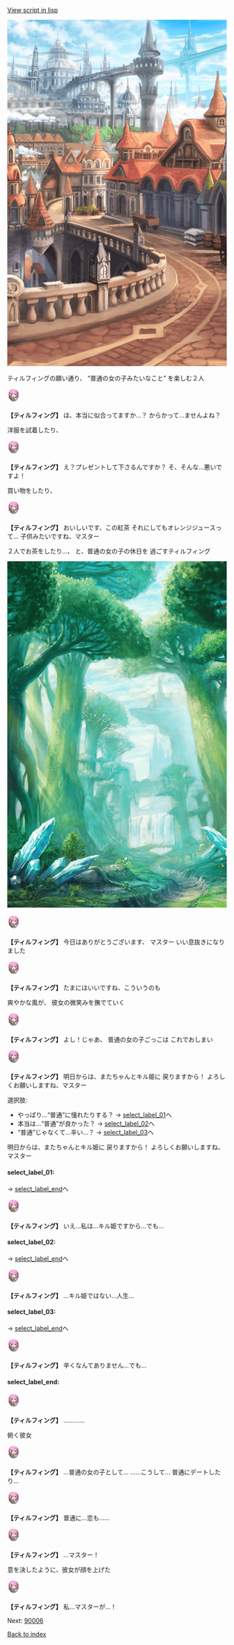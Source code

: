 [View script in lisp](../scripts/10141302.txt)

![town.png](../images/backgrounds/town.png)

ティルフィングの願い通り、
“普通の女の子みたいなこと”
を楽しむ２人

<img src="../images/units/101413.png" alt="101413.png" height="34"/>

**【ティルフィング】**
ほ、本当に似合ってますか…？
からかって…ませんよね？

洋服を試着したり、

<img src="../images/units/101413.png" alt="101413.png" height="34"/>

**【ティルフィング】**
え？プレゼントして下さるんですか？
そ、そんな…悪いですよ！

買い物をしたり、

<img src="../images/units/101413.png" alt="101413.png" height="34"/>

**【ティルフィング】**
おいしいです、この紅茶
それにしてもオレンジジュースって…
子供みたいですね、マスター

２人でお茶をしたり…、
と、普通の女の子の休日を
過ごすティルフィング

![forest.png](../images/backgrounds/forest.png)

<img src="../images/units/101413.png" alt="101413.png" height="34"/>

**【ティルフィング】**
今日はありがとうございます、
マスター
いい息抜きになりました

<img src="../images/units/101413.png" alt="101413.png" height="34"/>

**【ティルフィング】**
たまにはいいですね、こういうのも

爽やかな風が、
彼女の微笑みを撫でていく

<img src="../images/units/101413.png" alt="101413.png" height="34"/>

**【ティルフィング】**
よし！じゃあ、
普通の女の子ごっこは
これでおしまい

<img src="../images/units/101413.png" alt="101413.png" height="34"/>

**【ティルフィング】**
明日からは、またちゃんとキル姫に
戻りますから！
よろしくお願いしますね、マスター

選択肢:
- やっぱり…“普通”に憧れたりする？ → [select_label_01](#select_label_01)へ
- 本当は…“普通”が良かった？ → [select_label_02](#select_label_02)へ
- “普通”じゃなくて…辛い…？ → [select_label_03](#select_label_03)へ

明日からは、またちゃんとキル姫に
戻りますから！
よろしくお願いしますね、マスター

#### select_label_01:
 → [select_label_end](#select_label_end)へ

<img src="../images/units/101413.png" alt="101413.png" height="34"/>

**【ティルフィング】**
いえ…私は…キル姫ですから…でも…

#### select_label_02:
 → [select_label_end](#select_label_end)へ

<img src="../images/units/101413.png" alt="101413.png" height="34"/>

**【ティルフィング】**
…キル姫ではない…人生…

#### select_label_03:
 → [select_label_end](#select_label_end)へ

<img src="../images/units/101413.png" alt="101413.png" height="34"/>

**【ティルフィング】**
辛くなんてありません…でも…

#### select_label_end:

<img src="../images/units/101413.png" alt="101413.png" height="34"/>

**【ティルフィング】**
…………

俯く彼女

<img src="../images/units/101413.png" alt="101413.png" height="34"/>

**【ティルフィング】**
…普通の女の子として…
……こうして…
普通にデートしたり…

<img src="../images/units/101413.png" alt="101413.png" height="34"/>

**【ティルフィング】**
普通に…恋も……

<img src="../images/units/101413.png" alt="101413.png" height="34"/>

**【ティルフィング】**
…マスター！

意を決したように、彼女が顔を上げた

<img src="../images/units/101413.png" alt="101413.png" height="34"/>

**【ティルフィング】**
私…マスターが…！

Next: [90006](90006.md)

[Back to index](index.md)
